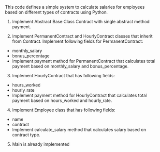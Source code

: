 This code defines a simple system to calculate salaries for employees based on different types of contracts using Python. 


1. Implement Abstract Base Class Contract with single abstract method payment.

2. Implement PermanentContract and HourlyContract classes that inherit from Contract. Implement following fields for PermanentContract:
  - monthly_salary
  - bonus_percentage
  - Implement payment method for PermanentContract that calculates total payment based on monthly_salary and bonus_percentage.

3. Implement HourlyContract that has following fields:
  - hours_worked
  - hourly_rate
  - Implement payment method for HourlyContract that calculates total payment based on hours_worked and hourly_rate.

4. Implement Employee class that has following fields:
  - name
  - contract
  - Implement calculate_salary method that calculates salary based on contract type.

5. Main is already implemented 
